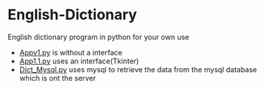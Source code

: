 # English-Dictionary
English dictionary program in python for your own use

* [Appv1.py](https://github.com/Ashish138200/English-Dictionary/blob/master/app-v1.py) is without a interface
* [App1.1.py](https://github.com/Ashish138200/English-Dictionary/blob/master/app_v1.1.py) uses an interface(Tkinter)
* [Dict_Mysql.py](https://github.com/Ashish138200/English-Dictionary/blob/master/Dict_Mysql.py) uses mysql to retrieve the data from the mysql database which is ont the server 
